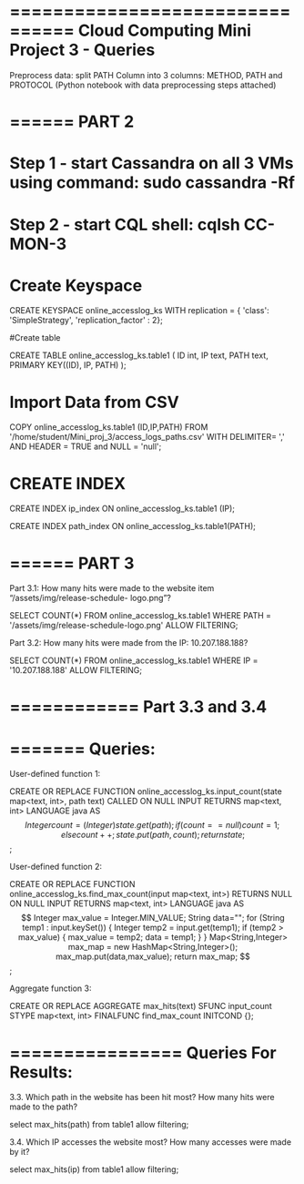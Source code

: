 ================================
Cloud Computing Mini Project 3 - Queries
================================

Preprocess data: split PATH Column into 3 columns: METHOD, PATH and PROTOCOL
(Python notebook with data preprocessing steps attached)

======
PART 2
======

# Step 1 - start Cassandra on all 3 VMs using command: sudo cassandra -Rf
# Step 2 - start CQL shell: cqlsh CC-MON-3

# Create Keyspace

CREATE KEYSPACE online_accesslog_ks WITH replication = { 'class': 'SimpleStrategy', 'replication_factor' : 2};


#Create table

CREATE TABLE online_accesslog_ks.table1 (
ID int,
IP text,
PATH text,
PRIMARY KEY((ID), IP, PATH)
);


# Import Data from CSV

COPY online_accesslog_ks.table1 (ID,IP,PATH) FROM '/home/student/Mini_proj_3/access_logs_paths.csv' WITH  DELIMITER= ',' AND HEADER = TRUE and NULL = 'null';

# CREATE INDEX

CREATE INDEX ip_index ON online_accesslog_ks.table1 (IP);

CREATE INDEX path_index ON online_accesslog_ks.table1(PATH);


======
PART 3
======


Part 3.1: How many hits were made to the website item “/assets/img/release-schedule- logo.png”?

SELECT COUNT(*)
	FROM online_accesslog_ks.table1
	WHERE PATH = '/assets/img/release-schedule-logo.png'
	ALLOW FILTERING;

 

Part 3.2: How many hits were made from the IP: 10.207.188.188?

SELECT COUNT(*)
	FROM online_accesslog_ks.table1
	WHERE IP = '10.207.188.188'
	ALLOW FILTERING;


============
Part 3.3 and 3.4
============

=======
Queries:
=======

User-defined function 1:


CREATE OR REPLACE FUNCTION online_accesslog_ks.input_count(state map<text, int>, path text)
CALLED ON NULL INPUT
RETURNS map<text, int>
LANGUAGE java
AS $$
Integer count = (Integer) state.get(path);
if (count == null)
                count = 1;
else
                count++;
state.put(path, count);
return state;
$$;




User-defined function 2:

CREATE OR REPLACE FUNCTION online_accesslog_ks.find_max_count(input map<text, int>) 
RETURNS NULL ON NULL INPUT
RETURNS map<text, int>
LANGUAGE java
AS $$
Integer max_value = Integer.MIN_VALUE;
String data="";
for (String temp1 : input.keySet())
{
        Integer temp2 = input.get(temp1);
        if (temp2 > max_value)
        {
             max_value = temp2;
             data = temp1;
        }
}
Map<String,Integer> max_map = new HashMap<String,Integer>();
max_map.put(data,max_value);
return max_map;
$$;




Aggregate function 3:

CREATE OR REPLACE AGGREGATE max_hits(text) 
SFUNC input_count 
STYPE map<text, int> 
FINALFUNC find_max_count
INITCOND {};

================
Queries For Results:
================

3.3. Which path in the website has been hit most? How many hits were made to the path?

select max_hits(path) from table1 allow filtering;

3.4. Which IP accesses the website most? How many accesses were made by it?

select max_hits(ip) from table1 allow filtering;
